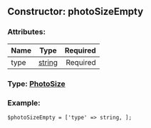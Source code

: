 ## Constructor: photoSizeEmpty  

### Attributes:

| Name     |    Type       | Required |
|----------|:-------------:|---------:|
|type|[string](../types/string.md) | Required|


### Type: [PhotoSize](../types/PhotoSize.md)

### Example:


```
$photoSizeEmpty = ['type' => string, ];
```